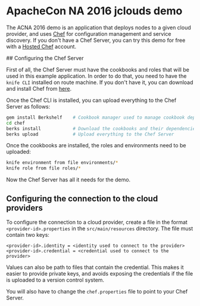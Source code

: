 ApacheCon NA 2016 jclouds demo
==============================

The ACNA 2016 demo is an application that deploys nodes to a given cloud provider, and uses 
[Chef](https://www.chef.io) for configuration management and service discovery. If you don't have a Chef Server, you can try this demo for free with a [Hosted Chef](https://www.chef.io/chef/get-chef/) account.

## Configuring the Chef Server

First of all, the Chef Server must have the cookbooks and roles that will be used in this example
application. In order to do that, you need to have the `knife CLI` installed on route machine. If you don't have it, you can download and install Chef from [here](https://downloads.chef.io/chef-client/).

Once the Chef CLI is installed, you can upload everything to the Chef Server as follows:

```bash
gem install Berkshelf    # Cookbook manager used to manage cookbook dependencies
cd chef
berks install            # Download the cookbooks and their dependencies
berks upload             # Upload everything to the Chef Server
```

Once the cookbooks are installed, the roles and environments need to be uploaded:

```bash
knife environment from file environments/*
knife role from file roles/*
```

Now the Chef Server has all it needs for the demo.

## Configuring the connection to the cloud providers

To configure the connection to a cloud provider, create a file in the format `<provider-id>.properties` in the `src/main/resources` directory. The file must contain two keys:

    <provider-id>.identity = <identity used to connect to the provider>
    <provider-id>.credential = <credential used to connect to the provider>

Values can also be path to files that contain the credential. This makes it easier to provide
private keys, and avoids exposing the credentials if the file is uploaded to a version control
system. 

You will also have to change the `chef.properties` file to point to your Chef Server. 